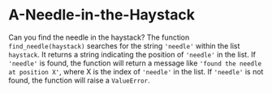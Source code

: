 # A-Needle-in-the-Haystack
Can you find the needle in the haystack?
The function `find_needle(haystack)` searches for the string `'needle'` within the list `haystack`. 
It returns a string indicating the position of `'needle'` in the list.
If `'needle'` is found, the function will return a message like `'found the needle at position X'`, where X is the index of `'needle'` in the list. 
If `'needle'` is not found, the function will raise a `ValueError`.
